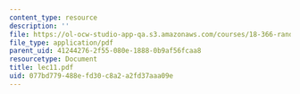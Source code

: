 ```yaml
---
content_type: resource
description: ''
file: https://ol-ocw-studio-app-qa.s3.amazonaws.com/courses/18-366-random-walks-and-diffusion-fall-2006/077bd779488efd30c8a2a2fd37aaa09e_lec11.pdf
file_type: application/pdf
parent_uid: 41244276-2f55-080e-1888-0b9af56fcaa8
resourcetype: Document
title: lec11.pdf
uid: 077bd779-488e-fd30-c8a2-a2fd37aaa09e
---
```

